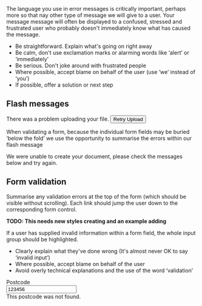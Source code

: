 The language you use in error messages is critically important, perhaps more so that nay other type of message we will give to a user. Your message message will often be displayed to a confused, stressed and frustrated user who probably doesn't immediately know what has caused the message.

* Be straightforward. Explain what's going on right away
* Be calm, don't use exclamation marks or alarming words like ‘alert’ or ‘immediately’
* Be serious. Don't joke around with frustrated people
* Where possible, accept blame on behalf of the user (use ‘we’ instead of ‘you’)
* If possible, offer a solution or next step

## Flash messages

<p>
<div class="flash flash--error">
    <i class="icon-warning-sign"></i> There was a problem uploading your file. <button class="btn btn__mini btn--danger">Retry Upload</button>
</div>
</p>

When validating a form, because the individual form fields may be buried ‘below the fold’ we use the opportunity to summarise the errors within our flash message

<p>
<div class="flash flash--error">
    <i class="icon-warning-sign"></i> We were unable to create your document, please check the messages below and try again.
</div>
</p>

## Form validation

Summarise any validation errors at the top of the form (which should be visible without scrolling). Each link should jump the user down to the corresponding form control.

**TODO: This needs new styles creating and an example adding**

If a user has supplied invalid information within a form field, the whole input group should be highlighted.

* Clearly explain what they've done wrong (It's almost never OK to say ‘invalid input’)
* Where possible, accept blame on behalf of the user
* Avoid overly technical explanations and the use of the word ‘validation’

<form class="form--horizontal">
  <div class="form__group has-error">
    <label for="inputTextError" class="control__label">Postcode</label>
    <div class="controls">
      <input type="text" class="form__control" id="inputTextError" name="inputTextError" placeholder="Placeholder" value="123456" />
      <div class="help-block">This postcode was not found.</div>
    </div>
  </div>
</form>
